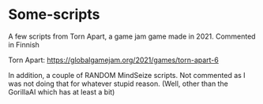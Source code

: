 # Some-scripts
A few scripts from Torn Apart, a game jam game made in 2021.
Commented in Finnish

Torn Apart: https://globalgamejam.org/2021/games/torn-apart-6


In addition, a couple of RANDOM MindSeize scripts. Not commented as I was not doing that for whatever stupid reason. (Well, other than the GorillaAI which has at least a bit)
